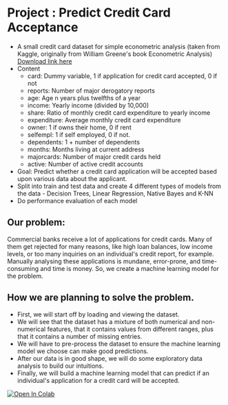 # Project : Predict Credit Card Acceptance <br>
* A small credit card dataset for simple econometric analysis (taken from Kaggle,
originally from William Greene's book Econometric Analysis) [Download link here](https://drive.google.com/file/d/1ZxaThxH4fqtZQxxdgVQcD2dUDULYXLxo/preview)
* Content
  * card: Dummy variable, 1 if application for credit card accepted, 0 if not
  * reports: Number of major derogatory reports
  * age: Age n years plus twelfths of a year
  * income: Yearly income (divided by 10,000)
  * share: Ratio of monthly credit card expenditure to yearly income
  * expenditure: Average monthly credit card expenditure
  * owner: 1 if owns their home, 0 if rent
  * selfempl: 1 if self employed, 0 if not.
  * dependents: 1 + number of dependents
  * months: Months living at current address
  * majorcards: Number of major credit cards held
  * active: Number of active credit accounts
* Goal: Predict whether a credit card application will be accepted based upon various
data about the applicant.
* Split into train and test data and create 4 different types of models from the data -
Decision Trees, Linear Regression, Native Bayes and K-NN
* Do performance evaluation of each model

## Our problem:
Commercial banks receive a lot of applications for credit cards. Many of them get rejected for many reasons, like high loan balances, low income levels, or too many inquiries on an individual's credit report, for example. Manually analysing these applications is mundane, error-prone, and time-consuming and time is money. So, we create a machine learning model for the problem.

## How we are planning to solve the problem.
* First, we will start off by loading and viewing the dataset.
* We will see that the dataset has a mixture of both numerical and non-numerical features, that it contains values from different ranges, plus that it contains a number of missing entries.
* We will have to pre-process the dataset to ensure the machine learning model we choose can make good predictions.
* After our data is in good shape, we will do some exploratory data analysis to build our intuitions.
* Finally, we will build a machine learning model that can predict if an individual's application for a credit card will be accepted.<br>

[![Open In Colab](https://colab.research.google.com/assets/colab-badge.svg)](https://colab.research.google.com/github/bmox/credit-card-approval/blob/main/credit_card_approval.ipynb)
